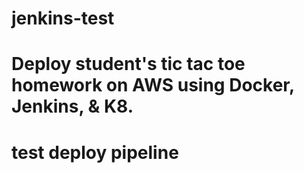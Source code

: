 # jenkins-test

# Deploy student's tic tac toe homework on AWS using Docker, Jenkins, & K8.

# test deploy pipeline
